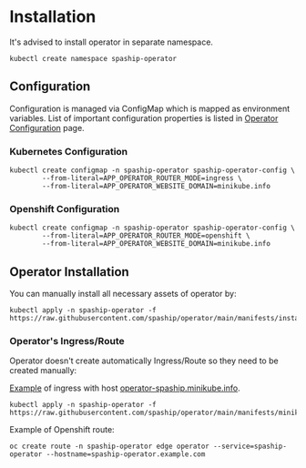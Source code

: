 # Installation

It's advised to install operator in separate namespace.

```shell
kubectl create namespace spaship-operator
```

## Configuration

Configuration is managed via ConfigMap which is mapped as environment variables. List of important configuration
properties is listed in [Operator Configuration](configuration.md) page.

### Kubernetes Configuration

```shell
kubectl create configmap -n spaship-operator spaship-operator-config \
        --from-literal=APP_OPERATOR_ROUTER_MODE=ingress \
        --from-literal=APP_OPERATOR_WEBSITE_DOMAIN=minikube.info
```

### Openshift Configuration

```shell
kubectl create configmap -n spaship-operator spaship-operator-config \
        --from-literal=APP_OPERATOR_ROUTER_MODE=openshift \
        --from-literal=APP_OPERATOR_WEBSITE_DOMAIN=minikube.info
```

## Operator Installation

You can manually install all necessary assets of operator by:

```shell
kubectl apply -n spaship-operator -f https://raw.githubusercontent.com/spaship/operator/main/manifests/install.yaml
```

### Operator's Ingress/Route

Operator doesn't create automatically Ingress/Route so they need to be created manually:

[Example](https://raw.githubusercontent.com/spaship/operator/main/manifests/minikube/ingress.yaml) of ingress with
host [operator-spaship.minikube.info](http://operator-spaship.minikube.info).

```shell
kubectl apply -n spaship-operator -f https://raw.githubusercontent.com/spaship/operator/main/manifests/minikube/ingress.yaml
```

Example of Openshift route:

```shell
oc create route -n spaship-operator edge operator --service=spaship-operator --hostname=spaship-operator.example.com
```
